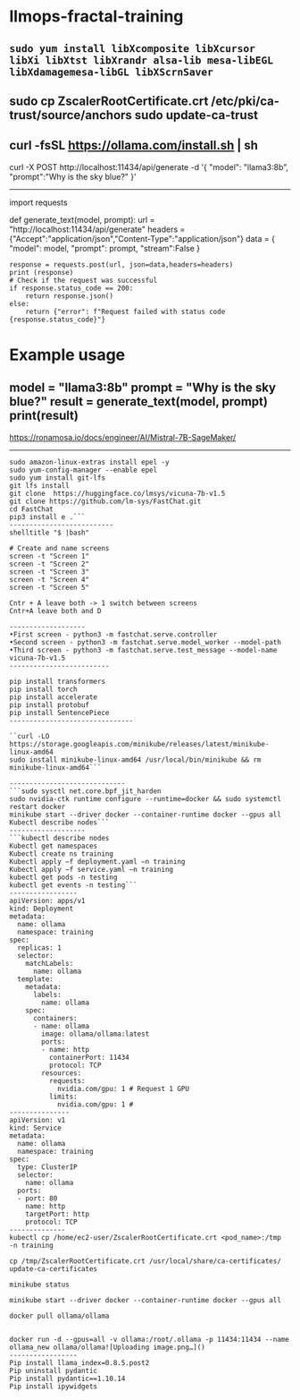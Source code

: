 # llmops-fractal-training

```sudo yum install libXcomposite libXcursor libXi libXtst libXrandr alsa-lib mesa-libEGL libXdamagemesa-libGL libXScrnSaver```
------------------------------------------------
sudo cp ZscalerRootCertificate.crt /etc/pki/ca-trust/source/anchors
sudo update-ca-trust
-----------------------
curl -fsSL https://ollama.com/install.sh | sh
-----------------------------------
curl -X POST http://localhost:11434/api/generate -d '{
  "model": "llama3:8b”,
  "prompt":"Why is the sky blue?"
}'

----------------------------------
import requests

def generate_text(model, prompt):
    url = "http://localhost:11434/api/generate"
    headers = {"Accept":"application/json","Content-Type":"application/json"}
    data = {
        "model": model,
        "prompt": prompt,
        "stream":False
    }

    response = requests.post(url, json=data,headers=headers)
    print (response)
    # Check if the request was successful
    if response.status_code == 200:
        return response.json()
    else:
        return {"error": f"Request failed with status code {response.status_code}"}

# Example usage
model = "llama3:8b"
prompt = "Why is the sky blue?"
result = generate_text(model, prompt)
print(result)
------------------------------------
https://ronamosa.io/docs/engineer/AI/Mistral-7B-SageMaker/

----------------
```sudo yum install -y amazon-linux-extras
sudo amazon-linux-extras install epel -y
sudo yum-config-manager --enable epel
sudo yum install git-lfs
git lfs install
git clone  https://huggingface.co/lmsys/vicuna-7b-v1.5
git clone https://github.com/lm-sys/FastChat.git
cd FastChat
pip3 install e .```
--------------------------
shelltitle "$ |bash"

# Create and name screens
screen -t "Screen 1"
screen -t "Screen 2"
screen -t "Screen 3"
screen -t "Screen 4"
screen -t "Screen 5"

Cntr + A leave both -> 1 switch between screens
Cntr+A leave both and D

-------------------
•First screen - python3 -m fastchat.serve.controller
•Second screen - python3 -m fastchat.serve.model_worker --model-path
•Third screen - python3 -m fastchat.serve.test_message --model-name vicuna-7b-v1.5
-------------------------

pip install transformers
pip install torch
pip install accelerate
pip install protobuf
pip install SentencePiece
-------------------------------

``curl -LO https://storage.googleapis.com/minikube/releases/latest/minikube-linux-amd64
sudo install minikube-linux-amd64 /usr/local/bin/minikube && rm minikube-linux-amd64```

-----------------------------
```sudo sysctl net.core.bpf_jit_harden
sudo nvidia-ctk runtime configure --runtime=docker && sudo systemctl restart docker
minikube start --driver docker --container-runtime docker --gpus all
Kubectl describe nodes```
-------------------
```kubectl describe nodes
Kubectl get namespaces
Kubectl create ns training
Kubectl apply –f deployment.yaml –n training
Kubectl apply –f service.yaml –n training
kubectl get pods -n testing
kubectl get events -n testing```
-----------------
apiVersion: apps/v1
kind: Deployment
metadata:
  name: ollama
  namespace: training
spec:
  replicas: 1
  selector:
    matchLabels:
      name: ollama
  template:
    metadata:
      labels:
        name: ollama
    spec:
      containers:
      - name: ollama
        image: ollama/ollama:latest
        ports:
        - name: http
          containerPort: 11434
          protocol: TCP
        resources:
          requests:
            nvidia.com/gpu: 1 # Request 1 GPU
          limits:
            nvidia.com/gpu: 1 #
---------------
apiVersion: v1
kind: Service
metadata:
  name: ollama
  namespace: training
spec:
  type: ClusterIP
  selector:
    name: ollama
  ports:
  - port: 80
    name: http
    targetPort: http
    protocol: TCP
--------------
kubectl cp /home/ec2-user/ZscalerRootCertificate.crt <pod_name>:/tmp  -n training

cp /tmp/ZscalerRootCertificate.crt /usr/local/share/ca-certificates/
update-ca-certificates

minikube status

minikube start --driver docker --container-runtime docker --gpus all

docker pull ollama/ollama


docker run -d --gpus=all -v ollama:/root/.ollama -p 11434:11434 --name ollama_new ollama/ollama![Uploading image.png…]()
-----------------
Pip install llama_index=0.8.5.post2
Pip uninstall pydantic
Pip install pydantic==1.10.14
Pip install ipywidgets

